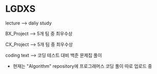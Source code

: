 # LGDXS
lecture --> daliy study

BX_Project --> 5개 팀 중 최우수상

CX_Project --> 5개 팀 중 최우수상

coding text --> 코딩 테스트 대비 백준 문제집 풀이
- 현재는 "Algorithm" repository에 프로그래머스 코딩 풀이 따로 업로드 중

